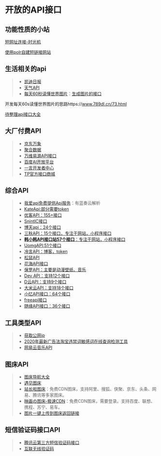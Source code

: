 # 开放的API接口



## 功能性质的小站

[短网址连接-时光机](https://cui.la/)

[使用polr自建短链接网站](http://www.senra.me/self-hosted-url-shortener-series-polr-simple-but-powerful/)

## 生活相关的api

> * [凯迪日报](http://djapi.02hk.com/hello)  
> * [天气API](https://tianqiapi.com/)
> * [每天60秒读懂世界图片](https://www.789dl.cn/zb.html)：[生成图片的接口](https://api.03c3.cn/zb/)

开发每天60s读懂世界图片的思路https://www.789dl.cn/73.html

[待整理api接口大全](https://blog.csdn.net/SectSnow/article/details/115835711?utm_term=%E5%9B%BE%E7%89%87urlapi%E6%8E%A5%E5%8F%A3)



## 大厂付费API

> * [京东万象](https://wx.jdcloud.com/api/0_0/1)
> * [聚合数据](https://www.juhe.cn/)
> * [万维易源API接口](https://www.showapi.com/)
> * [百度AI开放平台](https://ai.baidu.com/)
> * [一言开发者中心](https://developer.hitokoto.cn/)
> * [TP官方接口商城](https://docs.topthink.com/think-api/1835085)



## 综合API

> * [我爱api免费提供Api服务](http://www.52api.cc/)：有蓝奏云解析
> * [KateApi:部分需要token](https://api.sumt.cn/)
> * [优客API：155+接口](https://api.iyk0.com/)
> * [SnintIC接口](https://open.saintic.com/sentence.html)
> * [博天api：24个接口](https://api.btstu.cn/)
> * [三秋API：15个接口，专注于网站，小程序接口](https://api.ghser.com/)
> * [**韩小韩API接口站57个接口**：专注于网站，小程序接口](https://api.vvhan.com/)
> * [UomgAPI:51个接口](https://api.uomg.com/)
> * [冷言API：博客，token](https://lengyanwl.com/apidoclist/)
> * [松鼠API](https://doc.szfx.top/)
> * [花海API接口](https://pis.junsangs.com/)
> * [保罗API：主要是动漫壁纸、音乐](https://api.paugram.com/help/wallpaper)
> * [Dev API：支持12个接口](https://www.devtool.top/)
> * [D云API：支持9个接口](https://api.d5.nz/)
> * [大米云API：支持18个接口](https://api.qqsuu.cn/)
> * [小忆API接口：64个接口](http://api.weijieyue.cn/#)
> * [freeapi接口](https://www.free-api.com/)
> * [随缘API接口：36个接口](https://www.sybapi.cc/)

## 工具类型API

> * [获取公网ip](http://ip.3322.net/)
> * [2020年最新广告法淘宝违禁词敏感词在线查询检测工具](http://www.ju1.cn/)
> * [网易云音乐API](https://binaryify.github.io/NeteaseCloudMusicApi/#/)

## 图床API

> * [图床导航大全](http://imgdh.com/)
> * [遇见图床](https://www.hualigs.cn/)
> * [站长啦图床](http://top.cnzzla.com/tuchuang/qq.html)：免费CDN图床，支持阿里、搜狐、侠聚、京东、头条、网易、腾讯等多家图床。
> * [映画の图床-极速CDN](https://imgs.top/)：免费CDN图床，需要登录。支持百度、联想、携程、苏宁、易车。
> * [图片一键上传到图床返回链接](https://gitee.com/xiebruce/PicUploader)

## 短信验证码接口API

> - [腾讯云第三方短信验证码接口](https://market.cloud.tencent.com/products/15477)
> - [互联无线验证码](https://www.ihuyi.com/api/sms.html)



